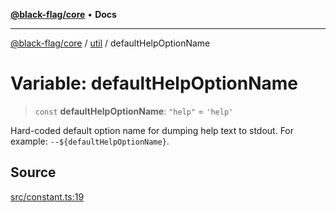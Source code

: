 [**@black-flag/core**](../../README.md) • **Docs**

***

[@black-flag/core](../../README.md) / [util](../README.md) / defaultHelpOptionName

# Variable: defaultHelpOptionName

> `const` **defaultHelpOptionName**: `"help"` = `'help'`

Hard-coded default option name for dumping help text to stdout. For example:
`--${defaultHelpOptionName}`.

## Source

[src/constant.ts:19](https://github.com/Xunnamius/black-flag/blob/078357b0a89baf1ca6264881df1614997567a0db/src/constant.ts#L19)
